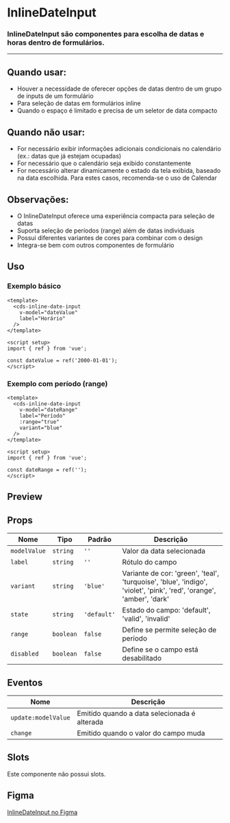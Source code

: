 # InlineDateInput

### InlineDateInput são componentes para escolha de datas e horas dentro de formulários.

---

## Quando usar:
- Houver a necessidade de oferecer opções de datas dentro de um grupo de inputs de um formulário
- Para seleção de datas em formulários inline
- Quando o espaço é limitado e precisa de um seletor de data compacto

## Quando não usar:
- For necessário exibir informações adicionais condicionais no calendário (ex.: datas que já estejam ocupadas)
- For necessário que o calendário seja exibido constantemente
- For necessário alterar dinamicamente o estado da tela exibida, baseado na data escolhida. Para estes casos, recomenda-se o uso de Calendar

## Observações:
- O InlineDateInput oferece uma experiência compacta para seleção de datas
- Suporta seleção de períodos (range) além de datas individuais
- Possui diferentes variantes de cores para combinar com o design
- Integra-se bem com outros componentes de formulário

## Uso

### Exemplo básico

```vue
<template>
  <cds-inline-date-input
    v-model="dateValue"
    label="Horário"
  />
</template>

<script setup>
import { ref } from 'vue';

const dateValue = ref('2000-01-01');
</script>
```

### Exemplo com período (range)

```vue
<template>
  <cds-inline-date-input
    v-model="dateRange"
    label="Período"
    :range="true"
    variant="blue"
  />
</template>

<script setup>
import { ref } from 'vue';

const dateRange = ref('');
</script>
```

## Preview

<cds-inline-date-input
  label="Período"
  variant="blue"
  :range="true"
/>

## Props

| Nome | Tipo | Padrão | Descrição |
|------|------|--------|-----------|
| `modelValue` | `string` | `''` | Valor da data selecionada |
| `label` | `string` | `''` | Rótulo do campo |
| `variant` | `string` | `'blue'` | Variante de cor: 'green', 'teal', 'turquoise', 'blue', 'indigo', 'violet', 'pink', 'red', 'orange', 'amber', 'dark' |
| `state` | `string` | `'default'` | Estado do campo: 'default', 'valid', 'invalid' |
| `range` | `boolean` | `false` | Define se permite seleção de período |
| `disabled` | `boolean` | `false` | Define se o campo está desabilitado |

## Eventos

| Nome | Descrição |
|------|-----------|
| `update:modelValue` | Emitido quando a data selecionada é alterada |
| `change` | Emitido quando o valor do campo muda |

## Slots

Este componente não possui slots.

## Figma

[InlineDateInput no Figma](https://www.figma.com/design/design-system-url)
